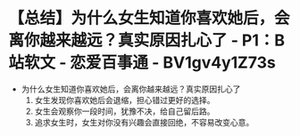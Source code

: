 # 【总结】为什么女生知道你喜欢她后，会离你越来越远？真实原因扎心了 - P1：B站软文 - 恋爱百事通 - BV1gv4y1Z73s

-   为什么女生知道你喜欢她后，会离你越来越远？真实原因扎心了
    1.  女生发现你喜欢她后会退缩，担心错过更好的选择。
    2.  女生会观察你一段时间，犹豫不决，给自己留后路。
    3.  追求女生时，女生对你没有兴趣会直接回绝，不容易改变心意。